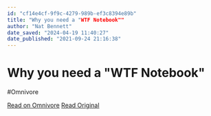 ```yaml
---
id: "cf14e4cf-9f9c-4279-989b-ef3c8394e89b"
title: "Why you need a "WTF Notebook""
author: "Nat Bennett"
date_saved: "2024-04-19 11:40:27"
date_published: "2021-09-24 21:16:38"
---
```


# Why you need a "WTF Notebook"
#Omnivore

[Read on Omnivore](https://omnivore.app/me/why-you-need-a-wtf-notebook-18ef5f17bef)
[Read Original](https://www.simplermachines.com/why-you-need-a-wtf-notebook/)

